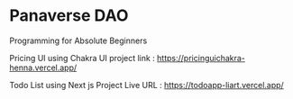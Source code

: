 #  Panaverse DAO
 Programming for Absolute Beginners
 
Pricing UI using Chakra UI project link : https://pricinguichakra-henna.vercel.app/

Todo List using Next js Project Live URL : https://todoapp-liart.vercel.app/
